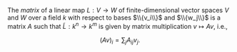 The *matrix* of a linear map $L: V \to W$ of finite-dimensional vector spaces $V$ and $W$ over a field $k$ with respect to bases $\\{v_i\\}$ and $\\{w_j\\}$ is a matrix $A$ such that $\tilde{L}: k^n \to k^m$ is given by matrix multiplication $v \mapsto Av$, i.e., 

$$
(Av)_i = \sum_j A_{ij} v_j.
$$

